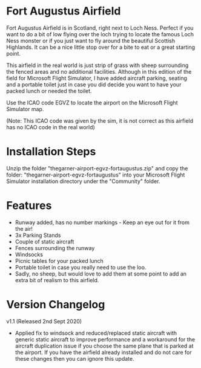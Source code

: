 # Fort Augustus Airfield

Fort Augustus Airfield is in Scotland, right next to Loch Ness. Perfect if you want to do a bit of low flying over the loch trying to locate the famous Loch Ness monster or if you just want to fly around the beautiful Scottish Highlands. It can be a nice little stop over for a bite to eat or a great starting point. 

This airfield in the real world is just strip of grass with sheep surrounding the fenced areas and no additional facilities. Although in this edition of the field for Microsoft Flight Simulator, I have added aircraft parking, seating and a portable toilet just in case you did decide you want to have your packed lunch or needed the toilet.  

Use the ICAO code EGVZ to locate the airport on the Microsoft Flight Simulator map. 

(Note: This ICAO code was given by the sim, it is not correct as this airfield has no ICAO code in the real world)

# Installation Steps

Unzip the folder "thegarner-airport-egvz-fortaugustus.zip" and copy the folder: "thegarner-airport-egvz-fortaugustus" into your Microsoft Flight Simulator installation directory under the "Community" folder.

# Features
* Runway added, has no number markings - Keep an eye out for it from the air!
* 3x Parking Stands
* Couple of static aircraft
* Fences surrounding the runway
* Windsocks
* Picnic tables for your packed lunch
* Portable toilet in case you really need to use the loo.
* Sadly, no sheep, but would love to add them at some point to add an extra bit of realism to this airfield. 

# Version Changelog
v1.1 (Released 2nd Sept 2020)
* Applied fix to windsock and reduced/replaced static aircraft with generic static aircraft to improve performance and a workaround for the aircraft duplication issue if you choose the same plane that is parked at the airport. If you have the airfield already installed and do not care for these changes then you can ignore this update.
